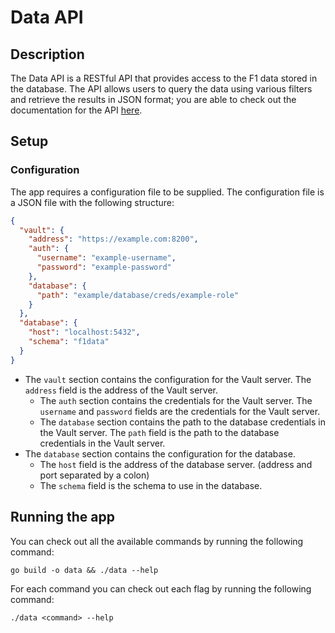# Data API

## Description

The Data API is a RESTful API that provides access to the F1 data stored in the database. The API allows users to query
the data using various filters and retrieve the results in JSON format; you are able to check out the documentation for
the API [here](https://github.com/jacobbrewer1/f1-data-docs).

## Setup

### Configuration

The app requires a configuration file to be supplied. The configuration file is a JSON file with the following
structure:

```json
{
  "vault": {
    "address": "https://example.com:8200",
    "auth": {
      "username": "example-username",
      "password": "example-password"
    },
    "database": {
      "path": "example/database/creds/example-role"
    }
  },
  "database": {
    "host": "localhost:5432",
    "schema": "f1data"
  }
}
```

* The `vault` section contains the configuration for the Vault server. The `address` field is the address of the Vault
  server.
    * The `auth` section contains the credentials for the Vault server. The `username` and `password` fields are the
      credentials for the Vault server.
    * The `database` section contains the path to the database credentials in the Vault server. The `path` field is the
      path to the database credentials in the Vault server.
* The `database` section contains the configuration for the database.
    * The `host` field is the address of the database server. (address and port separated by a colon)
    * The `schema` field is the schema to use in the database.

## Running the app

You can check out all the available commands by running the following command:

```shell
go build -o data && ./data --help
```

For each command you can check out each flag by running the following command:

```shell
./data <command> --help
```
